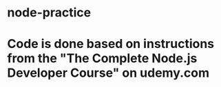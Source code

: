 # node-practice
# Code is done based on instructions from the "The Complete Node.js Developer Course" on udemy.com